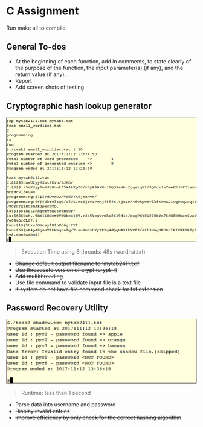 # C Assignment

Run make all to compile.

## General To-dos

* At the beginning of each function, add in comments, to state clearly of the purpose of the function, the input parameter(s) (if any), and the return value (if any).
* Report
* Add screen shots of testing

## Cryptographic hash lookup generator
![](images/task1.png) 
> Execution Time using 8 threads: 48s (wordlist.txt)

* ~~Change default output filename to  'mytab2411.txt'~~
* ~~Use threadsafe version of crypt (crypt_r)~~
* ~~Add multithreading~~
* ~~Use file command to validate input file is a text file~~
* ~~if system do not have file command check for txt extension~~

##  Password Recovery Utility
![](images/task2.png) 
> Runtime: less than 1 second

* ~~Parse data into username and password~~
* ~~Display invalid entries~~
* ~~Improve efficiency by only check for the correct hashing algorithm~~
